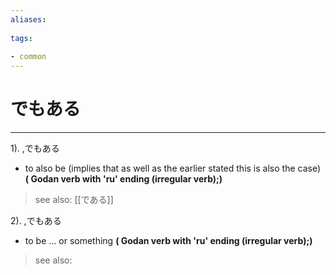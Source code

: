 ```yaml
---
aliases:
    
tags:
    
- common
---
```


# でもある
---
1).
,でもある

- to also be (implies that as well as the earlier stated this is also the case)
**( Godan verb with 'ru' ending (irregular verb);)**
> see also:  [[である]]
            
2).
,でもある

- to be ... or something
**( Godan verb with 'ru' ending (irregular verb);)**
> see also: 
            
